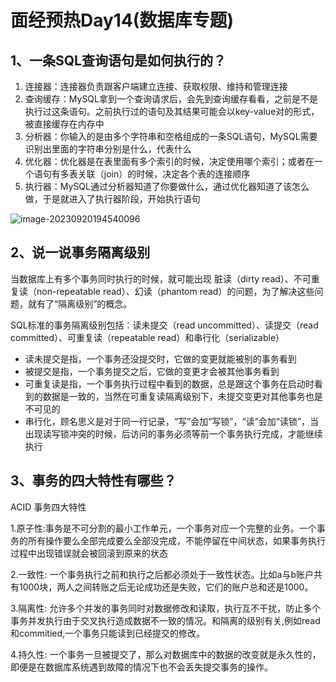 # 面经预热Day14(数据库专题)

## 1、一条SQL查询语句是如何执行的？

1. 连接器：连接器负责跟客户端建立连接、获取权限、维持和管理连接
2. 查询缓存：MySQL拿到一个查询请求后，会先到查询缓存看看，之前是不是执行过这条语句。之前执行过的语句及其结果可能会以key-value对的形式，被直接缓存在内存中
3. 分析器：你输入的是由多个字符串和空格组成的一条SQL语句，MySQL需要识别出里面的字符串分别是什么，代表什么
4. 优化器：优化器是在表里面有多个索引的时候，决定使用哪个索引；或者在一个语句有多表关联（join）的时候，决定各个表的连接顺序
5. 执行器：MySQL通过分析器知道了你要做什么，通过优化器知道了该怎么做，于是就进入了执行器阶段，开始执行语句

![image-20230920194540096](https://happygoing.oss-cn-beijing.aliyuncs.com/img/image-20230920194540096.png)

## 2、说一说事务隔离级别

当数据库上有多个事务同时执行的时候，就可能出现 脏读（dirty read）、不可重复读（non-repeatable read）、幻读（phantom read）的问题，为了解决这些问题，就有了“隔离级别”的概念。

SQL标准的事务隔离级别包括：读未提交（read uncommitted）、读提交（read committed）、可重复读（repeatable read）和串行化（serializable）

- 读未提交是指，一个事务还没提交时，它做的变更就能被别的事务看到
- 被提交是指，一个事务提交之后，它做的变更才会被其他事务看到
- 可重复读是指，一个事务执行过程中看到的数据，总是跟这个事务在启动时看到的数据是一致的，当然在可重复读隔离级别下，未提交变更对其他事务也是不可见的
- 串行化，顾名思义是对于同一行记录，“写”会加“写锁”，“读”会加“读锁”，当出现读写锁冲突的时候，后访问的事务必须等前一个事务执行完成，才能继续执行

## 3、事务的四大特性有哪些？

ACID 事务四大特性

1.原子性:事务是不可分割的最小工作单元，一个事务对应一个完整的业务。一个事务的所有操作要么全部完成要么全部没完成，不能停留在中间状态，如果事务执行过程中出现错误就会被回滚到原来的状态

2.一致性: 一个事务执行之前和执行之后都必须处于一致性状态。比如a与b账户共有1000块，两人之间转账之后无论成功还是失败，它们的账户总和还是1000。

3.隔离性: 允许多个并发的事务同时对数据修改和读取，执行互不干扰，防止多个事务并发执行由于交叉执行造成数据不一致的情况。和隔离的级别有关,例如read和commitied,一个事务只能读到已经提交的修改。

4.持久性: 一个事务一旦被提交了，那么对数据库中的数据的改变就是永久性的，即便是在数据库系统遇到故障的情况下也不会丢失提交事务的操作。